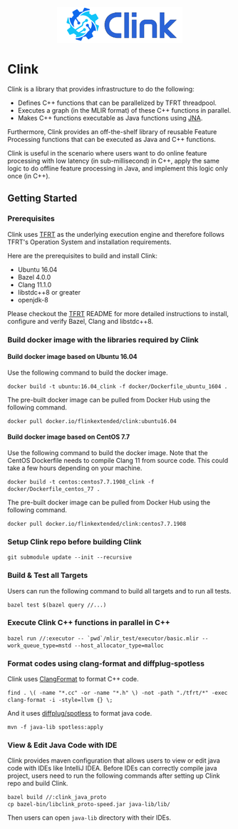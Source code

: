 <p align="center">
  <img src="./docs/clink_logo.png" height="80px"/>
</p>

# Clink

Clink is a library that provides infrastructure to do the following:
- Defines C++ functions that can be parallelized by TFRT threadpool.
- Executes a graph (in the MLIR format) of these C++ functions in parallel.
- Makes C++ functions executable as Java functions using
  [JNA](https://github.com/java-native-access/jna).

Furthermore, Clink provides an off-the-shelf library of reusable Feature
Processing functions that can be executed as Java and C++ functions.

Clink is useful in the scenario where users want to do online feature
processing with low latency (in sub-millisecond) in C++, apply the same logic
to do offline feature processing in Java, and implement this logic only once
(in C++).

## Getting Started

### Prerequisites

Clink uses [TFRT](https://github.com/tensorflow/runtime) as the underlying
execution engine and therefore follows TFRT's Operation System and installation
requirements.

Here are the prerequisites to build and install Clink:
- Ubuntu 16.04
- Bazel 4.0.0
- Clang 11.1.0
- libstdc++8 or greater
- openjdk-8

Please checkout the [TFRT](https://github.com/tensorflow/runtime) README for
more detailed instructions to install, configure and verify Bazel, Clang and
libstdc++8.

### Build docker image with the libraries required by Clink

#### Build docker image based on Ubuntu 16.04

Use the following command to build the docker image.
```
docker build -t ubuntu:16.04_clink -f docker/Dockerfile_ubuntu_1604 .
```

The pre-built docker image can be pulled from Docker Hub using the following command.
```
docker pull docker.io/flinkextended/clink:ubuntu16.04
```
#### Build docker image based on CentOS 7.7

Use the following command to build the docker image. Note that the CentOS
Dockerfile needs to compile Clang 11 from source code.  This could take a few
hours depending on your machine.
```
docker build -t centos:centos7.7.1908_clink -f docker/Dockerfile_centos_77 .
```

The pre-built docker image can be pulled from Docker Hub using the following command.
```
docker pull docker.io/flinkextended/clink:centos7.7.1908
```
### Setup Clink repo before building Clink

```
git submodule update --init --recursive
```

### Build & Test all Targets

Users can run the following command to build all targets and to run all tests.

```
bazel test $(bazel query //...)
```

### Execute Clink C++ functions in parallel in C++

```
bazel run //:executor -- `pwd`/mlir_test/executor/basic.mlir --work_queue_type=mstd --host_allocator_type=malloc
```

### Format codes using clang-format and diffplug-spotless

Clink uses [ClangFormat](https://clang.llvm.org/docs/ClangFormat.html) to format C++ code.

```
find . \( -name "*.cc" -or -name "*.h" \) -not -path "./tfrt/*" -exec clang-format -i -style=llvm {} \;
```

And it uses [diffplug/spotless](https://github.com/diffplug/spotless) to format java code.

```
mvn -f java-lib spotless:apply
```

### View & Edit Java Code with IDE

Clink provides maven configuration that allows users to view or edit java code with IDEs like IntelliJ IDEA. Before IDEs can correctly compile java project, users need to run the following commands after setting up Clink repo and build Clink.

```
bazel build //:clink_java_proto
cp bazel-bin/libclink_proto-speed.jar java-lib/lib/
```

Then users can open `java-lib` directory with their IDEs.

